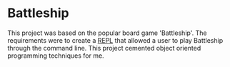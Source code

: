 # Battleship

This project was based on the popular board game 'Battleship'.  The requirements were to create a [REPL](https://en.wikipedia.org/wiki/Read%E2%80%93eval%E2%80%93print_loop) that allowed a user to play Battleship through the command line.  This project cemented object oriented programming techniques for me.
